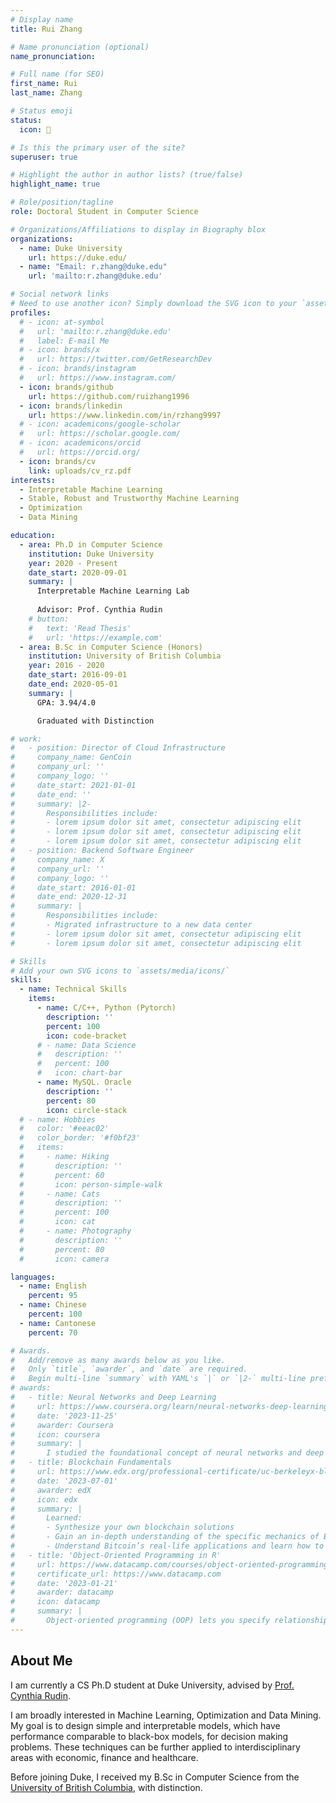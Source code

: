 ```yaml
---
# Display name
title: Rui Zhang

# Name pronunciation (optional)
name_pronunciation: 

# Full name (for SEO)
first_name: Rui
last_name: Zhang

# Status emoji
status:
  icon: 🤔

# Is this the primary user of the site?
superuser: true

# Highlight the author in author lists? (true/false)
highlight_name: true

# Role/position/tagline
role: Doctoral Student in Computer Science

# Organizations/Affiliations to display in Biography blox
organizations:
  - name: Duke University
    url: https://duke.edu/
  - name: "Email: r.zhang@duke.edu"
    url: 'mailto:r.zhang@duke.edu'

# Social network links
# Need to use another icon? Simply download the SVG icon to your `assets/media/icons/` folder.
profiles:
  # - icon: at-symbol
  #   url: 'mailto:r.zhang@duke.edu'
  #   label: E-mail Me
  # - icon: brands/x
  #   url: https://twitter.com/GetResearchDev
  # - icon: brands/instagram
  #   url: https://www.instagram.com/
  - icon: brands/github
    url: https://github.com/ruizhang1996
  - icon: brands/linkedin
    url: https://www.linkedin.com/in/rzhang9997
  # - icon: academicons/google-scholar
  #   url: https://scholar.google.com/
  # - icon: academicons/orcid
  #   url: https://orcid.org/
  - icon: brands/cv
    link: uploads/cv_rz.pdf
interests:
  - Interpretable Machine Learning
  - Stable, Robust and Trustworthy Machine Learning
  - Optimization
  - Data Mining

education:
  - area: Ph.D in Computer Science
    institution: Duke University
    year: 2020 - Present
    date_start: 2020-09-01
    summary: |
      Interpretable Machine Learning Lab
      
      Advisor: Prof. Cynthia Rudin
    # button:
    #   text: 'Read Thesis'
    #   url: 'https://example.com'
  - area: B.Sc in Computer Science (Honors)
    institution: University of British Columbia
    year: 2016 - 2020
    date_start: 2016-09-01
    date_end: 2020-05-01
    summary: |
      GPA: 3.94/4.0

      Graduated with Distinction

# work:
#   - position: Director of Cloud Infrastructure
#     company_name: GenCoin
#     company_url: ''
#     company_logo: ''
#     date_start: 2021-01-01
#     date_end: ''
#     summary: |2-
#       Responsibilities include:
#       - lorem ipsum dolor sit amet, consectetur adipiscing elit
#       - lorem ipsum dolor sit amet, consectetur adipiscing elit
#       - lorem ipsum dolor sit amet, consectetur adipiscing elit
#   - position: Backend Software Engineer
#     company_name: X
#     company_url: ''
#     company_logo: ''
#     date_start: 2016-01-01
#     date_end: 2020-12-31
#     summary: |
#       Responsibilities include:
#       - Migrated infrastructure to a new data center
#       - lorem ipsum dolor sit amet, consectetur adipiscing elit
#       - lorem ipsum dolor sit amet, consectetur adipiscing elit

# Skills
# Add your own SVG icons to `assets/media/icons/`
skills:
  - name: Technical Skills
    items:
      - name: C/C++, Python (Pytorch)
        description: ''
        percent: 100
        icon: code-bracket
      # - name: Data Science
      #   description: ''
      #   percent: 100
      #   icon: chart-bar
      - name: MySQL. Oracle
        description: ''
        percent: 80
        icon: circle-stack
  # - name: Hobbies
  #   color: '#eeac02'
  #   color_border: '#f0bf23'
  #   items:
  #     - name: Hiking
  #       description: ''
  #       percent: 60
  #       icon: person-simple-walk
  #     - name: Cats
  #       description: ''
  #       percent: 100
  #       icon: cat
  #     - name: Photography
  #       description: ''
  #       percent: 80
  #       icon: camera

languages:
  - name: English
    percent: 95
  - name: Chinese
    percent: 100
  - name: Cantonese
    percent: 70

# Awards.
#   Add/remove as many awards below as you like.
#   Only `title`, `awarder`, and `date` are required.
#   Begin multi-line `summary` with YAML's `|` or `|2-` multi-line prefix and indent 2 spaces below.
# awards:
#   - title: Neural Networks and Deep Learning
#     url: https://www.coursera.org/learn/neural-networks-deep-learning
#     date: '2023-11-25'
#     awarder: Coursera
#     icon: coursera
#     summary: |
#       I studied the foundational concept of neural networks and deep learning. By the end, I was familiar with the significant technological trends driving the rise of deep learning; build, train, and apply fully connected deep neural networks; implement efficient (vectorized) neural networks; identify key parameters in a neural network’s architecture; and apply deep learning to your own applications.
#   - title: Blockchain Fundamentals
#     url: https://www.edx.org/professional-certificate/uc-berkeleyx-blockchain-fundamentals
#     date: '2023-07-01'
#     awarder: edX
#     icon: edx
#     summary: |
#       Learned:
#       - Synthesize your own blockchain solutions
#       - Gain an in-depth understanding of the specific mechanics of Bitcoin
#       - Understand Bitcoin’s real-life applications and learn how to attack and destroy Bitcoin, Ethereum, smart contracts and Dapps, and alternatives to Bitcoin’s Proof-of-Work consensus algorithm
#   - title: 'Object-Oriented Programming in R'
#     url: https://www.datacamp.com/courses/object-oriented-programming-with-s3-and-r6-in-r
#     certificate_url: https://www.datacamp.com
#     date: '2023-01-21'
#     awarder: datacamp
#     icon: datacamp
#     summary: |
#       Object-oriented programming (OOP) lets you specify relationships between functions and the objects that they can act on, helping you manage complexity in your code. This is an intermediate level course, providing an introduction to OOP, using the S3 and R6 systems. S3 is a great day-to-day R programming tool that simplifies some of the functions that you write. R6 is especially useful for industry-specific analyses, working with web APIs, and building GUIs.
---
```


## About Me


I am currently a CS Ph.D student at Duke University, advised by [Prof. Cynthia Rudin](https://users.cs.duke.edu/~cynthia/home.html). 

I am broadly interested in Machine Learning, Optimization and Data Mining. My goal is to design simple and interpretable models, which have performance comparable to black-box models, for decision making problems. These techniques can be further applied to interdisciplinary areas with economic, finance and healthcare.  

Before joining Duke, I received my B.Sc in Computer Science from the [University of British Columbia](https://ubc.ca), with distinction. 
